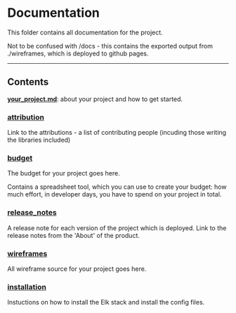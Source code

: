 # Documentation
This folder contains all documentation for the project. 

Not to be confused with /docs - this contains the exported output from ./wireframes, which is deployed to github pages.

----

## Contents

**[your_project.md](./your_project.md)**: about your project and how to get started.

### [attribution](./attribution/attribution.md)

Link to the attributions - a list of contributing people (incuding those writing the libraries included) 

### [budget](./budget/readme.md)

The budget for your project goes here.

Contains a spreadsheet tool, which you can use to create your budget: how much effort, in developer days, you have to spend on your project in total.

### [release_notes](./release_notes/readme.md)

A release note for each version of the project which is deployed. Link to the release notes from the 'About' of the product.

### [wireframes](./wireframes/readme.md)

All wireframe source for your project goes here. 

### [installation](./installation.md)

Instuctions on how to install the Elk stack and install the config files. 
